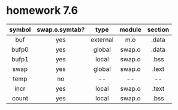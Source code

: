 # homework 7.6

|symbol|swap.o.symtab?|type|module|section|
|:-:|:-:|:-:|:-:|:-:|
|buf|yes|external|m.o|.data|
|bufp0|yes|global|swap.o|.data|
|bufp1|yes|local|swap.o|.bss|
|swap|yes|global|swap.o|.text|
|temp|no|--|--|--|
|incr|yes|local|swap.o|.text|
|count|yes|local|swap.o|.bss|
